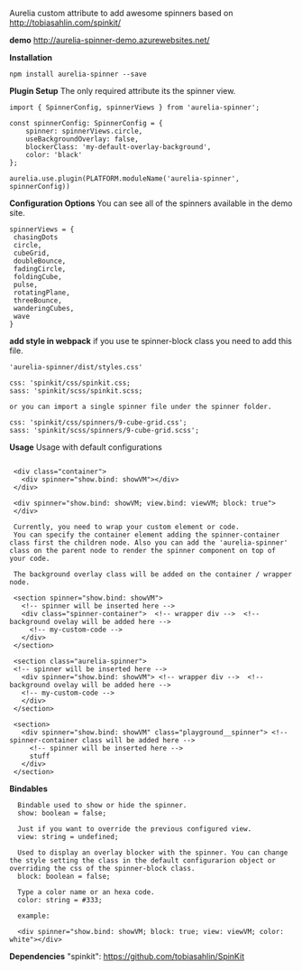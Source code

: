 Aurelia custom attribute to add awesome spinners based on http://tobiasahlin.com/spinkit/


**demo**
http://aurelia-spinner-demo.azurewebsites.net/

**Installation**

```npm install aurelia-spinner --save```

**Plugin Setup**
The only required attribute its the spinner view.

```
import { SpinnerConfig, spinnerViews } from 'aurelia-spinner';

const spinnerConfig: SpinnerConfig = {
    spinner: spinnerViews.circle,
    useBackgroundOverlay: false,
    blockerClass: 'my-default-overlay-background',
    color: 'black'
};
 
aurelia.use.plugin(PLATFORM.moduleName('aurelia-spinner', spinnerConfig))

 ```

 **Configuration Options**
You can see all of the spinners available in the demo site.

 ```
 spinnerViews = {
  chasingDots
  circle,
  cubeGrid,
  doubleBounce,
  fadingCircle,
  foldingCube,
  pulse,
  rotatingPlane,
  threeBounce,
  wanderingCubes,
  wave
}
 ```

**add style in webpack**
if you use te spinner-block class you need to add this file.
```
'aurelia-spinner/dist/styles.css'

css: 'spinkit/css/spinkit.css;
sass: 'spinkit/scss/spinkit.scss;

or you can import a single spinner file under the spinner folder.

css: 'spinkit/css/spinners/9-cube-grid.css';
sass: 'spinkit/scss/spinners/9-cube-grid.scss';
```

**Usage**
Usage with default configurations
 ```
   
  <div class="container">
    <div spinner="show.bind: showVM"></div>
  </div>

  <div spinner="show.bind: showVM; view.bind: viewVM; block: true">
  </div>
  
  Currently, you need to wrap your custom element or code.
  You can specify the container element adding the spinner-container class first the children node. Also you can add the 'aurelia-spinner' class on the parent node to render the spinner component on top of your code.

  The background overlay class will be added on the container / wrapper node.

  <section spinner="show.bind: showVM">  
    <!-- spinner will be inserted here -->    
    <div class="spinner-container">  <!-- wrapper div -->  <!-- background ovelay will be added here -->
      <!-- my-custom-code -->
    </div>
  </section>

  <section class="aurelia-spinner">
  <!-- spinner will be inserted here -->     
    <div spinner="show.bind: showVM"> <!-- wrapper div -->  <!-- background ovelay will be added here -->   
    <!-- my-custom-code -->
    </div>
  </section>

  <section>
    <div spinner="show.bind: showVM" class="playground__spinner"> <!-- spinner-container class will be added here --> 
      <!-- spinner will be inserted here -->    
      stuff
    </div>
  </section>
  ```
  **Bindables**
```
  Bindable used to show or hide the spinner.
  show: boolean = false; 

  Just if you want to override the previous configured view.
  view: string = undefined;

  Used to display an overlay blocker with the spinner. You can change the style setting the class in the default configurarion object or overriding the css of the spinner-block class.
  block: boolean = false; 

  Type a color name or an hexa code.
  color: string = #333;

  example: 
  
  <div spinner="show.bind: showVM; block: true; view: viewVM; color: white"></div>

 ```

  **Dependencies**
  "spinkit": https://github.com/tobiasahlin/SpinKit
